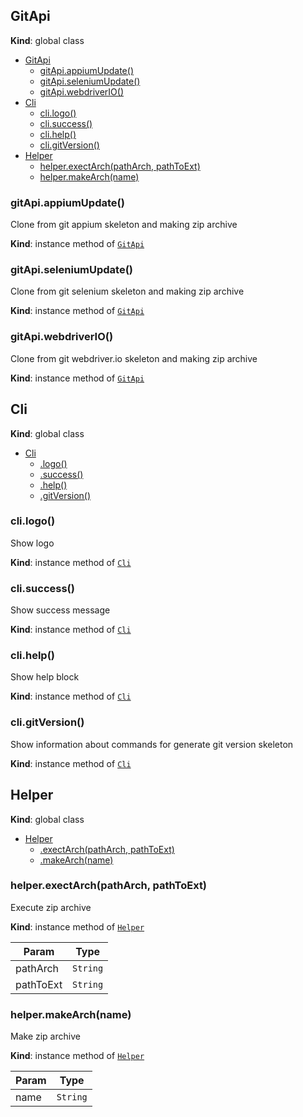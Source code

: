 <a name="GitApi"></a>

## GitApi
**Kind**: global class

- [GitApi](#gitapi)
  - [gitApi.appiumUpdate()](#gitapiappiumupdate)
  - [gitApi.seleniumUpdate()](#gitapiseleniumupdate)
  - [gitApi.webdriverIO()](#gitapiwebdriverio)
- [Cli](#cli)
  - [cli.logo()](#clilogo)
  - [cli.success()](#clisuccess)
  - [cli.help()](#clihelp)
  - [cli.gitVersion()](#cligitversion)
- [Helper](#helper)
  - [helper.exectArch(pathArch, pathToExt)](#helperexectarchpatharch-pathtoext)
  - [helper.makeArch(name)](#helpermakearchname)

<a name="GitApi+appiumUpdate"></a>

### gitApi.appiumUpdate()
Clone from git appium skeleton and making zip archive

**Kind**: instance method of [<code>GitApi</code>](#GitApi)
<a name="GitApi+seleniumUpdate"></a>

### gitApi.seleniumUpdate()
Clone from git selenium skeleton and making zip archive

**Kind**: instance method of [<code>GitApi</code>](#GitApi)
<a name="GitApi+webdriverIO"></a>

### gitApi.webdriverIO()
Clone from git webdriver.io skeleton and making zip archive

**Kind**: instance method of [<code>GitApi</code>](#GitApi)

<a name="Cli"></a>

## Cli
**Kind**: global class

* [Cli](#Cli)
    * [.logo()](#Cli+logo)
    * [.success()](#Cli+success)
    * [.help()](#Cli+help)
    * [.gitVersion()](#Cli+gitVersion)

<a name="Cli+logo"></a>

### cli.logo()
Show logo

**Kind**: instance method of [<code>Cli</code>](#Cli)
<a name="Cli+success"></a>

### cli.success()
Show success message

**Kind**: instance method of [<code>Cli</code>](#Cli)
<a name="Cli+help"></a>

### cli.help()
Show help block

**Kind**: instance method of [<code>Cli</code>](#Cli)
<a name="Cli+gitVersion"></a>

### cli.gitVersion()
Show information about commands for generate git version skeleton

**Kind**: instance method of [<code>Cli</code>](#Cli)

<a name="Helper"></a>

## Helper
**Kind**: global class

* [Helper](#Helper)
    * [.exectArch(pathArch, pathToExt)](#Helper+exectArch)
    * [.makeArch(name)](#Helper+makeArch)

<a name="Helper+exectArch"></a>

### helper.exectArch(pathArch, pathToExt)
Execute zip archive

**Kind**: instance method of [<code>Helper</code>](#Helper)

| Param | Type |
| --- | --- |
| pathArch | <code>String</code> |
| pathToExt | <code>String</code> |

<a name="Helper+makeArch"></a>

### helper.makeArch(name)
Make zip archive

**Kind**: instance method of [<code>Helper</code>](#Helper)

| Param | Type |
| --- | --- |
| name | <code>String</code> |

